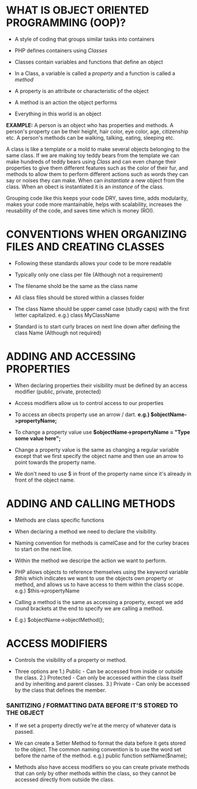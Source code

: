 # WHAT IS OBJECT ORIENTED PROGRAMMING (OOP)?

* A style of coding that groups similar tasks into containers

* PHP defines containers using *Classes*
* Classes contain variables and functions that define an object
* In a Class, a variable is called a *property* and a function is called a *method*
* A property is an attribute or characteristic of the object
* A method is an action the object performs
* Everything in this world is an object

**EXAMPLE:** A person is an object who has properties and methods.  A person's property can be their height, hair color, eye color, age, citizenship etc.  A person's methods can be walking, talking, eating, sleeping etc.

A class is like a template or a mold to make several objects belonging to the same class.  If we are making toy teddy bears from the template we can make hundreds of teddy bears using *Class* and can even change their properties to give them different features such as the color of their fur, and methods to allow them to perform different actions such as words they can say or noises they can make. When can *instantiate* a new object from the class.  When an obect is instantiated it is an *instance* of the class. 

Grouping code like this keeps your code DRY, saves time, adds modularity, makes your code more mantainable, helps with scalability, increases the reusability of the code, and saves time which is money (ROI).

# CONVENTIONS WHEN ORGANIZING FILES AND CREATING CLASSES

* Following these standards allows your code to be more readable

* Typically only one class per file (Although not a requirement)
* The filename shold be the same as the class name
* All class files should be stored within a classes folder
* The class Name should be upper camel case (studly caps) with the first letter capitalized. e.g.) class MyClassName
* Standard is to start curly braces on next line down after defining the class Name (Although not required)


# ADDING AND ACCESSING PROPERTIES

* When declaring properties their visibility must be defined by an access modifier (public, private, protected)

* Access modifiers allow us to control access to our properties
* To access an obects property use an arrow / dart. **e.g.) $objectName->propertyName;**
* To change a property value use **$objectName->propertyName = "Type some value here";**
* Change a property value is the same as changing a regular variable except that we first specify the object name and then use an arrow to point towards the property name.
* We don't need to use $ in front of the property name since it's already in front of the object name.


# ADDING AND CALLING METHODS

* Methods are class specific functions

* When declaring a method we need to declare the visibility.
* Naming convention for methods is camelCase and for the curley braces to start on the next line.
* Within the method we descripe the action we want to perform.
* PHP allows objects to reference themselves using the keyword variable *$this* which indicates we want to use the objects own property or method, and allows us to have access to them within the class scope. e.g.) $this->propertyName
* Calling a method is the same as accessing a property, except we add round brackets at the end to specify we are calling a method.
* E.g.) $objectName->objectMethod();


# ACCESS MODIFIERS

* Controls the visibility of a property or method.

* Three options are 1.) Public - Can be accessed from inside or outside the class. 2.) Protected - Can only be accessed within the class itself and by inheriting and parent classes. 3.) Private - Can only be accessed by the class that defines the member.

### SANITIZING / FORMATTING DATA BEFORE IT'S STORED TO THE OBJECT

* If we set a property directly we're at the mercy of whatever data is passed.

* We can create a Setter Method to format the data before it gets stored to the object. The common naming convention is to use the word set before the name of the method.  e.g.) public function setName($name);
* Methods also have access modifiers so you can create private methods that can only by other methods within the class, so they cannot be accessed directly from outside the class.